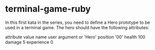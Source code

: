 # terminal-game-ruby
In this first kata in the series, you need to define a Hero prototype to be used in a terminal game. The hero should have the following attributes:

attribute	value
name	user argument or 'Hero'
position	'00'
health	100
damage	5
experience	0